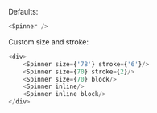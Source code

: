 Defaults:
```js
<Spinner />
```

Custom size and stroke:
```js
<div>
	<Spinner size={'78'} stroke={'6'}/>
	<Spinner size={70} stroke={2}/>
	<Spinner size={70} block/>
	<Spinner inline/>
	<Spinner inline block/>
</div>
```
